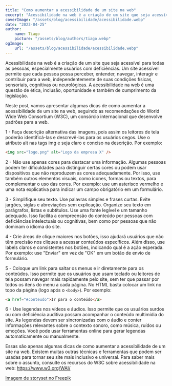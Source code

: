 ```yaml
---
title: "Como aumentar a acessibilidade de um site na web"
excerpt: "Acessibilidade na web é a criação de um site que seja acessível para todas as pessoas, especialmente usuários com deficiências. Um site acessível permite que cada pessoa possa perceber, entender, navegar, interagir e contribuir para a web, independentemente de suas condições físicas, sensoriais, cognitivas ou neurológicas. A acessibilidade na web é uma questão de ética, inclusão, oportunidade e também de cumprimento da legislação."
coverImage: "/assets/blog/acessibilidade/acessibilidade.webp"
date: "2023-04-25"
author:
    name: Tiago
    picture: "/assets/blog/authors/tiago.webp"
ogImage:
    url: "/assets/blog/acessibilidade/acessibilidade.webp"
---
```


Acessibilidade na web é a criação de um site que seja acessível para todas as pessoas, especialmente usuários com deficiências. Um site acessível permite que cada pessoa possa perceber, entender, navegar, interagir e contribuir para a web, independentemente de suas condições físicas, sensoriais, cognitivas ou neurológicas. A acessibilidade na web é uma questão de ética, inclusão, oportunidade e também de cumprimento da legislação.

Neste post, vamos apresentar algumas dicas de como aumentar a acessibilidade de um site na web, seguindo as recomendações do World Wide Web Consortium (W3C), um consórcio internacional que desenvolve padrões para a web.

1 - Faça descrição alternativa das imagens, pois assim os leitores de tela poderão identificá-las e descrevê-las para os usuários cegos. Use o atributo alt nas tags img e seja claro e conciso na descrição. Por exemplo:

```html
<img src="logo.png" alt="Logo da empresa X" />
```

2 - Não use apenas cores para destacar uma informação. Algumas pessoas podem ter dificuldades para distinguir certas cores ou podem usar dispositivos que não reproduzem as cores adequadamente. Por isso, use também outros elementos visuais, como ícones, formas ou textos, para complementar o uso das cores. Por exemplo: use um asterisco vermelho e uma nota explicativa para indicar um campo obrigatório em um formulário.

3 - Simplifique seu texto. Use palavras simples e frases curtas. Evite jargões, siglas e abreviações sem explicação. Organize seu texto em parágrafos, listas e subtítulos. Use uma fonte legível e um tamanho adequado. Isso facilita a compreensão do conteúdo por pessoas com deficiências intelectuais ou cognitivas, bem como por pessoas que não dominam o idioma do site.

4 - Crie áreas de clique maiores nos botões, isso ajudará usuários que não têm precisão nos cliques a acessar conteúdos específicos. Além disso, use labels claros e consistentes nos botões, indicando qual é a ação esperada. Por exemplo: use "Enviar" em vez de "OK" em um botão de envio de formulário.

5 - Coloque um link para saltar os menus e ir diretamente para os conteúdos. Isso permite que os usuários que usam teclado ou leitores de tela possam navegar mais rapidamente pelo site, sem ter que passar por todos os itens do menu a cada página. No HTML basta colocar um link no topo da página (logo após o `<body>`). Por exemplo:

```html
<a href="#conteudo">Ir para o conteúdo</a>
```

6 - Use legendas nos vídeos e áudios. Isso permite que os usuários surdos ou com deficiência auditiva possam acompanhar o conteúdo multimídia do site. As legendas devem ser sincronizadas com o áudio e conter informações relevantes sobre o contexto sonoro, como música, ruídos ou emoções. Você pode usar ferramentas online para gerar legendas automaticamente ou manualmente.

Essas são apenas algumas dicas de como aumentar a acessibilidade de um site na web. Existem muitas outras técnicas e ferramentas que podem ser usadas para tornar seu site mais inclusivo e universal. Para saber mais sobre o assunto, consulte os recursos do W3C sobre acessibilidade na web: https://www.w3.org/WAI/

[Imagem de storyset no Freepik](https://br.freepik.com/vetores-gratis/ilustracao-do-conceito-de-estrutura-de-conteudo_13246584.htm#query=acessibilidade%20na%20web&position=0&from_view=search&track=robertav1_2_sidr)
